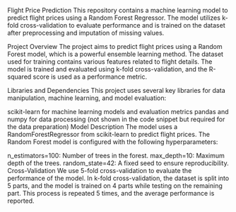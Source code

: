 Flight Price Prediction
This repository contains a machine learning model to predict flight prices using a Random Forest Regressor. The model utilizes k-fold cross-validation to evaluate performance and is trained on the dataset after preprocessing and imputation of missing values.

Project Overview
The project aims to predict flight prices using a Random Forest model, which is a powerful ensemble learning method. The dataset used for training contains various features related to flight details. The model is trained and evaluated using k-fold cross-validation, and the R-squared score is used as a performance metric.

Libraries and Dependencies
This project uses several key libraries for data manipulation, machine learning, and model evaluation:

scikit-learn for machine learning models and evaluation metrics
pandas and numpy for data processing (not shown in the code snippet but required for the data preparation)
Model Description
The model uses a RandomForestRegressor from scikit-learn to predict flight prices. The Random Forest model is configured with the following hyperparameters:

n_estimators=100: Number of trees in the forest.
max_depth=10: Maximum depth of the trees.
random_state=42: A fixed seed to ensure reproducibility.
Cross-Validation
We use 5-fold cross-validation to evaluate the performance of the model. In k-fold cross-validation, the dataset is split into 5 parts, and the model is trained on 4 parts while testing on the remaining part. This process is repeated 5 times, and the average performance is reported.
